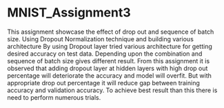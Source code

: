 # MNIST_Assignment3
This assignment showcase the effect of drop out and sequence of batch size. 
Using Dropout Normalization technique and building various architecture
By using Dropout layer tried various architecture for getting desired accuracy on test data.
Depending upon the combination and sequence of batch size gives different result. 
From this assignment it is observed that adding dropout layer at hidden layers with high drop out percentage will deteriorate the accuracy and model will overfit.
But with appropriate drop out percentage it will reduce gap between training accuracy and validation accuracy.
To achieve best result than this there is need to perform numerous trials.
